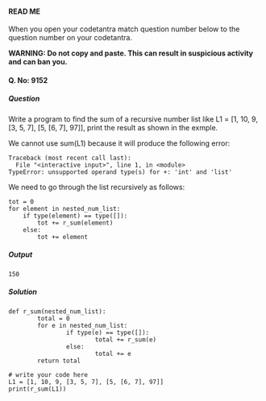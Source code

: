 #### READ ME
When you open your codetantra match question number below to the question number on your codetantra.

**WARNING: Do not copy and paste. This can result in suspicious activity and can ban you.**

#### Q. No: 9152

##### Question
Write a program to find the sum of a recursive number list like L1 = [1, 10, 9, [3, 5, 7], [5, [6, 7], 97]], print the result as shown in the exmple.

We cannot use sum(L1) because it will produce the following error:
```
Traceback (most recent call last):
  File "<interactive input>", line 1, in <module>
TypeError: unsupported operand type(s) for +: 'int' and 'list'
```

We need to go through the list recursively as follows:
```
tot = 0
for element in nested_num_list:
	if type(element) == type([]):
		tot += r_sum(element)
	else:
		tot += element
```

##### Output
```
150
```

##### Solution
```
def r_sum(nested_num_list):
        total = 0
        for e in nested_num_list:
                if type(e) == type([]):
                        total += r_sum(e)
                else:
                        total += e
        return total

# write your code here
L1 = [1, 10, 9, [3, 5, 7], [5, [6, 7], 97]]
print(r_sum(L1))
```